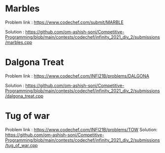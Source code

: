 # Marbles
Problem link : https://www.codechef.com/submit/MARBLE

Solution : https://github.com/om-ashish-soni/Competitive-Programming/blob/main/contests/codechef/infinity_2021_div_2/submissions/marbles.cpp

# Dalgona Treat
Problem link : https://www.codechef.com/INFI21B/problems/DALGONA

Solution : https://github.com/om-ashish-soni/Competitive-Programming/blob/main/contests/codechef/infinity_2021_div_2/submissions/dalgona_treat.cpp

# Tug of war
Problem link : https://www.codechef.com/INFI21B/problems/TOW
Solution: https://github.com/om-ashish-soni/Competitive-Programming/blob/main/contests/codechef/infinity_2021_div_2/submissions/tug_of_war.cpp
